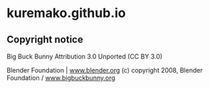 # kuremako.github.io

## Copyright notice
Big Buck Bunny
Attribution 3.0 Unported (CC BY 3.0)

Blender Foundation | www.blender.org
(c) copyright 2008, Blender Foundation / www.bigbuckbunny.org
